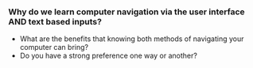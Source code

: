 ### Why do we learn computer navigation via the user interface AND text based inputs?

- What are the benefits that knowing both methods of navigating your computer
  can bring?
- Do you have a strong preference one way or another?
